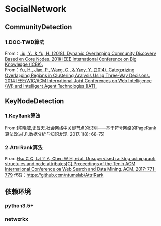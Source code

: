 # SocialNetwork
## CommunityDetection
### 1.DOC-TWD算法<br>
From：[Liu, Y., & Yu, H. (2018). Dynamic Overlapping Community Discovery Based on Core Nodes. 2018 IEEE International Conference on Big Knowledge (ICBK).](https://sci-hub.tw/10.1109/icbk.2018.00041)<br>
From：[Yu, H., Jiao, P., Wang, G., & Yaoy, Y. (2014). Categorizing Overlapping Regions in Clustering Analysis Using Three-Way Decisions. 2014 IEEE/WIC/ACM International Joint Conferences on Web Intelligence (WI) and Intelligent Agent Technologies (IAT).](https://sci-hub.tw/10.1109/WI-IAT.2014.118)
## KeyNodeDetection
### 1.KeyRank算法<br>
From:[陈晓威,史昱天.社会网络中关键节点的识别——基于符号网络的PageRank算法改进[J].数据分析与知识发现, 2017, 1(8): 68-75]<br>
### 2.AttriRank算法<br>
From:[Hsu C C, Lai Y A, Chen W H, et al. Unsupervised ranking using graph structures and node attributes[C].Proceedings of the Tenth ACM International Conference on Web Search and Data Mining. ACM, 2017: 771-779](https://sci-hub.tw/https://doi.org/10.1145/3018661.3018668)
代码：https://github.com/ntumslab/AttriRank<br>
## 依赖环境
### python3.5+
### networkx
